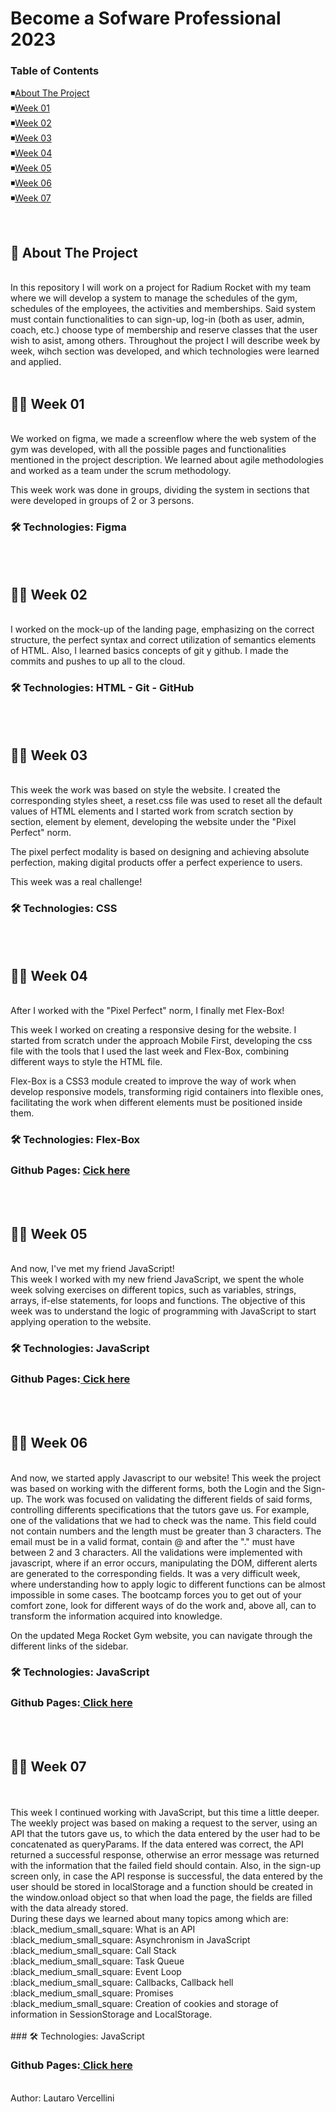 # Become a Sofware Professional 2023

### Table of Contents
:black_medium_small_square:[About The Project](#project)<br>
:black_medium_small_square:[Week 01](#week-01)<br>
:black_medium_small_square:[Week 02](#week-02)<br>
:black_medium_small_square:[Week 03](#week-03)<br>
:black_medium_small_square:[Week 04](#week-04)<br>
:black_medium_small_square:[Week 05](#week-05)<br>
:black_medium_small_square:[Week 06](#week-06)<br>
:black_medium_small_square:[Week 07](#week-07)<br>

<br>

<h2 id="project"> 🚀 About The Project </h2>
<br>
In this repository I will work on a project for Radium Rocket with my team where we will develop a system to manage the schedules of the gym, schedules of the employees, the activities and memberships. Said system must contain functionalities to can sign-up, log-in (both as user, admin, coach, etc.) choose type of membership and reserve classes that the user wish to asist, among others. Throughout the project I will describe week by week, wihch section was developed, and which technologies were learned and applied.
<br>
<br>
<h2 id="week-01">👩‍💻 Week 01</h2>
<br>
We worked on figma, we made a screenflow where the web system of the gym was developed, with all the possible pages and functionalities mentioned in the project description.
We learned about agile methodologies and worked as a team under the scrum methodology.

This week work was done in groups, dividing the system in sections that were developed in groups of 2 or 3 persons.

### 🛠 Technologies: Figma
<br>
<br>
<h2 id="week-02">👩‍💻 Week 02 </h2>
<br>
I worked on the mock-up of the landing page, emphasizing on the correct structure, the perfect syntax and correct utilization of semantics elements of HTML. Also, I learned basics concepts of git y github. I made the commits and pushes to up all to the cloud.

### 🛠 Technologies: HTML - Git - GitHub
<br>
<br>
<h2 id="week-03">👩‍💻 Week 03</h2>
<br>
This week the work was based on style the website. I created the corresponding styles sheet, a reset.css file was used to reset all the default values of HTML elements and I started work from scratch section by section, element by element, developing the website under the "Pixel Perfect" norm.

The pixel perfect modality is based on designing and achieving absolute perfection, making digital products offer a perfect experience to users.

This week was a real challenge!

### 🛠 Technologies: CSS
<br>
<br>
<h2 id="week-04">👩‍💻 Week 04</h2>
<br>
After I worked with the "Pixel Perfect" norm, I finally met Flex-Box!

This week I worked on creating a responsive desing for the website. I started from scratch under the approach Mobile First, developing the css file with the tools that I used the last week and Flex-Box, combining different ways to style the HTML file.

Flex-Box is a CSS3 module created to improve the way of work when develop responsive models, transforming rigid containers into flexible ones, facilitating the work when different elements must be positioned inside them.

### 🛠 Technologies: Flex-Box
<h3>Github Pages: <a href="https://lautarovercellini.github.io/BaSP-M2023/Week-04/index.html">Cick here</a></h3>
<br>
<br>
<h2 id="week-05">👩‍💻 Week 05</h2>
<br>
And now, I've met my friend JavaScript!
<br>
This week I worked with my new friend JavaScript, we spent the whole week solving exercises on different topics, such as variables, strings, arrays, if-else statements, for loops and functions.
The objective of this week was to understand the logic of programming with JavaScript to start applying operation to the website.

### 🛠 Technologies: JavaScript
<h3>Github Pages:<a href="https://lautarovercellini.github.io/BaSP-M2023/Week-05/index.html"> Cick here</a></h3>
<br>
<br>
<h2 id="week-06">👩‍💻 Week 06</h2>
<br>
And now, we started apply Javascript to our website!
This week the project was based on working with the different forms, both the Login and the Sign-up. The work was focused on validating the different fields of said forms, controlling differents specifications that the tutors gave us.
For example, one of the validations that we had to check was the name. This field could not contain numbers and the length must be greater than 3 characters.
The email must be in a valid format, contain @ and after the "." must have between 2 and 3 characters.
All the validations were implemented with javascript, where if an error occurs, manipulating the DOM, different alerts are generated to the corresponding fields.
It was a very difficult week, where understanding how to apply logic to different functions can be almost impossible in some cases. The bootcamp forces you to get out of your comfort zone, look for different ways of do the work and, above all, can to transform the information acquired into knowledge.

On the updated Mega Rocket Gym website, you can navigate through the different links of the sidebar.

### 🛠 Technologies: JavaScript
<h3>Github Pages:<a href=https://lautarovercellini.github.io/BaSP-M2023/Week-06/views/index.html> Click here</a></h3>
<br>
<br>
<h2 id="week-07">👩‍💻 Week 07</h2>
<br>
<br>
This week I continued working with JavaScript, but this time a little deeper. The weekly project was based on making a request to the server, using an API that the tutors gave us, to which the data entered by the user had to be concatenated as queryParams. If the data entered was correct, the API returned a successful response, otherwise an error message was returned with the information that the failed field should contain. Also, in the sign-up screen only, in case the API response is successful, the data entered by the user should be stored in localStorage and a function should be created in the window.onload object so that when load the page, the fields are filled with the data already stored.
<br>
During these days we learned about many topics among which are:
<br>
:black_medium_small_square: What is an API
<br>
:black_medium_small_square: Asynchronism in JavaScript
<br>
:black_medium_small_square: Call Stack
<br>
:black_medium_small_square: Task Queue
<br>
:black_medium_small_square: Event Loop
<br>
:black_medium_small_square: Callbacks, Callback hell
<br>
:black_medium_small_square: Promises
<br>
:black_medium_small_square: Creation of cookies and storage of information in SessionStorage and LocalStorage.
<br>
<br>
### 🛠 Technologies: JavaScript
<h3>Github Pages:<a href=https://lautarovercellini.github.io/BaSP-M2023/Week-07/views/index.html> Click here</a></h3>
<br>
Author: Lautaro Vercellini